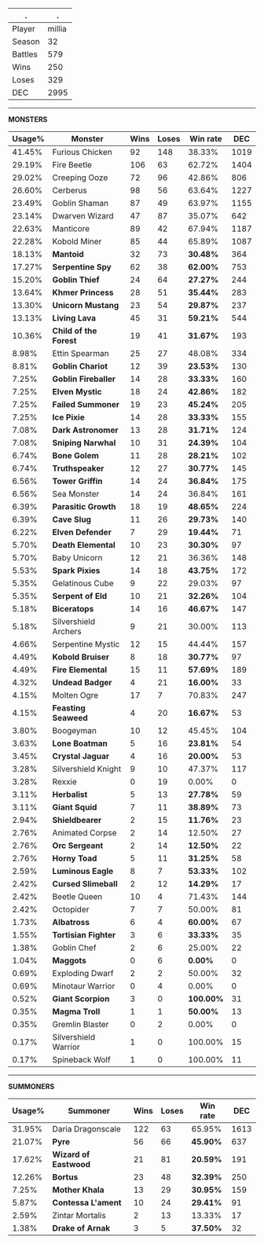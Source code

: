 .|.
|-|-
Player|millia
Season|32
Battles|579
Wins|250
Loses|329
DEC|2995

---
**MONSTERS**

Usage%|Monster|Wins|Loses|Win rate|DEC|
-|-|-|-|-|-|
41.45%|Furious Chicken|92|148|38.33%|1019|
29.19%|Fire Beetle|106|63|62.72%|1404|
29.02%|Creeping Ooze|72|96|42.86%|806|
26.60%|Cerberus|98|56|63.64%|1227|
23.49%|Goblin Shaman|87|49|63.97%|1155|
23.14%|Dwarven Wizard|47|87|35.07%|642|
22.63%|Manticore|89|42|67.94%|1187|
22.28%|Kobold Miner|85|44|65.89%|1087|
18.13%|**Mantoid**|32|73|**30.48%**|364|
17.27%|**Serpentine Spy**|62|38|**62.00%**|753|
15.20%|**Goblin Thief**|24|64|**27.27%**|244|
13.64%|**Khmer Princess**|28|51|**35.44%**|283|
13.30%|**Unicorn Mustang**|23|54|**29.87%**|237|
13.13%|**Living Lava**|45|31|**59.21%**|544|
10.36%|**Child of the Forest**|19|41|**31.67%**|193|
8.98%|Ettin Spearman|25|27|48.08%|334|
8.81%|**Goblin Chariot**|12|39|**23.53%**|130|
7.25%|**Goblin Fireballer**|14|28|**33.33%**|160|
7.25%|**Elven Mystic**|18|24|**42.86%**|182|
7.25%|**Failed Summoner**|19|23|**45.24%**|205|
7.25%|**Ice Pixie**|14|28|**33.33%**|155|
7.08%|**Dark Astronomer**|13|28|**31.71%**|124|
7.08%|**Sniping Narwhal**|10|31|**24.39%**|104|
6.74%|**Bone Golem**|11|28|**28.21%**|102|
6.74%|**Truthspeaker**|12|27|**30.77%**|145|
6.56%|**Tower Griffin**|14|24|**36.84%**|175|
6.56%|Sea Monster|14|24|36.84%|161|
6.39%|**Parasitic Growth**|18|19|**48.65%**|224|
6.39%|**Cave Slug**|11|26|**29.73%**|140|
6.22%|**Elven Defender**|7|29|**19.44%**|71|
5.70%|**Death Elemental**|10|23|**30.30%**|97|
5.70%|Baby Unicorn|12|21|36.36%|148|
5.53%|**Spark Pixies**|14|18|**43.75%**|172|
5.35%|Gelatinous Cube|9|22|29.03%|97|
5.35%|**Serpent of Eld**|10|21|**32.26%**|104|
5.18%|**Biceratops**|14|16|**46.67%**|147|
5.18%|Silvershield Archers|9|21|30.00%|113|
4.66%|Serpentine Mystic|12|15|44.44%|157|
4.49%|**Kobold Bruiser**|8|18|**30.77%**|97|
4.49%|**Fire Elemental**|15|11|**57.69%**|189|
4.32%|**Undead Badger**|4|21|**16.00%**|33|
4.15%|Molten Ogre|17|7|70.83%|247|
4.15%|**Feasting Seaweed**|4|20|**16.67%**|53|
3.80%|Boogeyman|10|12|45.45%|104|
3.63%|**Lone Boatman**|5|16|**23.81%**|54|
3.45%|**Crystal Jaguar**|4|16|**20.00%**|53|
3.28%|Silvershield Knight|9|10|47.37%|117|
3.28%|Rexxie|0|19|0.00%|0|
3.11%|**Herbalist**|5|13|**27.78%**|59|
3.11%|**Giant Squid**|7|11|**38.89%**|73|
2.94%|**Shieldbearer**|2|15|**11.76%**|23|
2.76%|Animated Corpse|2|14|12.50%|27|
2.76%|**Orc Sergeant**|2|14|**12.50%**|22|
2.76%|**Horny Toad**|5|11|**31.25%**|58|
2.59%|**Luminous Eagle**|8|7|**53.33%**|102|
2.42%|**Cursed Slimeball**|2|12|**14.29%**|17|
2.42%|Beetle Queen|10|4|71.43%|144|
2.42%|Octopider|7|7|50.00%|81|
1.73%|**Albatross**|6|4|**60.00%**|67|
1.55%|**Tortisian Fighter**|3|6|**33.33%**|35|
1.38%|Goblin Chef|2|6|25.00%|22|
1.04%|**Maggots**|0|6|**0.00%**|0|
0.69%|Exploding Dwarf|2|2|50.00%|32|
0.69%|Minotaur Warrior|0|4|0.00%|0|
0.52%|**Giant Scorpion**|3|0|**100.00%**|31|
0.35%|**Magma Troll**|1|1|**50.00%**|13|
0.35%|Gremlin Blaster|0|2|0.00%|0|
0.17%|Silvershield Warrior|1|0|100.00%|15|
0.17%|Spineback Wolf|1|0|100.00%|11|

---
**SUMMONERS**

Usage%|Summoner|Wins|Loses|Win rate|DEC|
-|-|-|-|-|-|
31.95%|Daria Dragonscale|122|63|65.95%|1613|
21.07%|**Pyre**|56|66|**45.90%**|637|
17.62%|**Wizard of Eastwood**|21|81|**20.59%**|191|
12.26%|**Bortus**|23|48|**32.39%**|250|
7.25%|**Mother Khala**|13|29|**30.95%**|159|
5.87%|**Contessa L'ament**|10|24|**29.41%**|91|
2.59%|Zintar Mortalis|2|13|13.33%|17|
1.38%|**Drake of Arnak**|3|5|**37.50%**|32|
